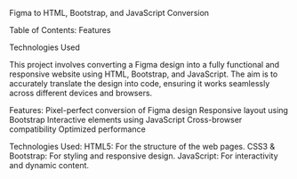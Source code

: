 Figma to HTML, Bootstrap, and JavaScript Conversion

Table of Contents:
Features

Technologies Used


This project involves converting a Figma design into a fully functional and responsive website using HTML, Bootstrap, and JavaScript. The aim is to accurately translate the design into code, ensuring it works seamlessly across different devices and browsers.

Features:
Pixel-perfect conversion of Figma design
Responsive layout using Bootstrap
Interactive elements using JavaScript
Cross-browser compatibility
Optimized performance


Technologies Used:
HTML5: For the structure of the web pages.
CSS3 & Bootstrap: For styling and responsive design.
JavaScript: For interactivity and dynamic content.

